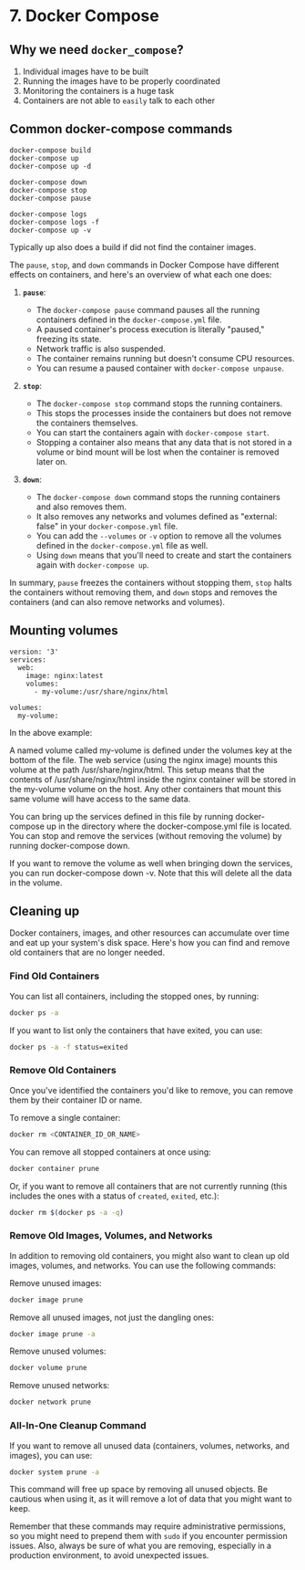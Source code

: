# 7. Docker Compose

## Why we need `docker_compose`?
1. Individual images have to be built
2. Running the images have to be properly coordinated
3. Monitoring the containers is a huge task
4. Containers are not able to `easily` talk to each other


## Common docker-compose commands
```
docker-compose build
docker-compose up
docker-compose up -d

docker-compose down
docker-compose stop
docker-compose pause

docker-compose logs
docker-compose logs -f
docker-compose up -v 
```

Typically up also does a build if did not find the container images.

The `pause`, `stop`, and `down` commands in Docker Compose have different effects on containers, and here's an overview of what each one does:

1. **`pause`**:
   - The `docker-compose pause` command pauses all the running containers defined in the `docker-compose.yml` file.
   - A paused container's process execution is literally "paused," freezing its state.
   - Network traffic is also suspended.
   - The container remains running but doesn't consume CPU resources.
   - You can resume a paused container with `docker-compose unpause`.

2. **`stop`**:
   - The `docker-compose stop` command stops the running containers.
   - This stops the processes inside the containers but does not remove the containers themselves.
   - You can start the containers again with `docker-compose start`.
   - Stopping a container also means that any data that is not stored in a volume or bind mount will be lost when the container is removed later on.

3. **`down`**:
   - The `docker-compose down` command stops the running containers and also removes them.
   - It also removes any networks and volumes defined as "external: false" in your `docker-compose.yml` file.
   - You can add the `--volumes` or `-v` option to remove all the volumes defined in the `docker-compose.yml` file as well.
   - Using `down` means that you'll need to create and start the containers again with `docker-compose up`.

In summary, `pause` freezes the containers without stopping them, `stop` halts the containers without removing them, and `down` stops and removes the containers (and can also remove networks and volumes).


## Mounting volumes
```
version: '3'
services:
  web:
    image: nginx:latest
    volumes:
      - my-volume:/usr/share/nginx/html

volumes:
  my-volume:
```
In the above example:

A named volume called my-volume is defined under the volumes key at the bottom of the file.
The web service (using the nginx image) mounts this volume at the path /usr/share/nginx/html.
This setup means that the contents of /usr/share/nginx/html inside the nginx container will be stored in the my-volume volume on the host. Any other containers that mount this same volume will have access to the same data.

You can bring up the services defined in this file by running docker-compose up in the directory where the docker-compose.yml file is located. You can stop and remove the services (without removing the volume) by running docker-compose down.

If you want to remove the volume as well when bringing down the services, you can run docker-compose down -v. Note that this will delete all the data in the volume.


## Cleaning up
Docker containers, images, and other resources can accumulate over time and eat up your system's disk space. Here's how you can find and remove old containers that are no longer needed.

### Find Old Containers

You can list all containers, including the stopped ones, by running:

```bash
docker ps -a
```

If you want to list only the containers that have exited, you can use:

```bash
docker ps -a -f status=exited
```

### Remove Old Containers

Once you've identified the containers you'd like to remove, you can remove them by their container ID or name.

To remove a single container:

```bash
docker rm <CONTAINER_ID_OR_NAME>
```

You can remove all stopped containers at once using:

```bash
docker container prune
```

Or, if you want to remove all containers that are not currently running (this includes the ones with a status of `created`, `exited`, etc.):

```bash
docker rm $(docker ps -a -q)
```

### Remove Old Images, Volumes, and Networks

In addition to removing old containers, you might also want to clean up old images, volumes, and networks. You can use the following commands:

Remove unused images:

```bash
docker image prune
```

Remove all unused images, not just the dangling ones:

```bash
docker image prune -a
```

Remove unused volumes:

```bash
docker volume prune
```

Remove unused networks:

```bash
docker network prune
```

### All-In-One Cleanup Command

If you want to remove all unused data (containers, volumes, networks, and images), you can use:

```bash
docker system prune -a
```

This command will free up space by removing all unused objects. Be cautious when using it, as it will remove a lot of data that you might want to keep.

Remember that these commands may require administrative permissions, so you might need to prepend them with `sudo` if you encounter permission issues. Also, always be sure of what you are removing, especially in a production environment, to avoid unexpected issues.
